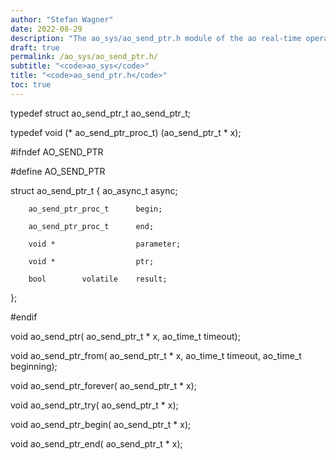 ```yaml
---
author: "Stefan Wagner"
date: 2022-08-29
description: "The ao_sys/ao_send_ptr.h module of the ao real-time operating system."
draft: true
permalink: /ao_sys/ao_send_ptr.h/ 
subtitle: "<code>ao_sys</code>"
title: "<code>ao_send_ptr.h</code>"
toc: true
---
```


typedef struct  ao_send_ptr_t   ao_send_ptr_t;

typedef void (*                 ao_send_ptr_proc_t) (ao_send_ptr_t * x);

#ifndef AO_SEND_PTR

#define AO_SEND_PTR

struct  ao_send_ptr_t
{
        ao_async_t              async;

        ao_send_ptr_proc_t      begin;

        ao_send_ptr_proc_t      end;

        void *                  parameter;

        void *                  ptr;

        bool        volatile    result;
};

#endif

void    ao_send_ptr(            ao_send_ptr_t * x, ao_time_t timeout);

void    ao_send_ptr_from(       ao_send_ptr_t * x, ao_time_t timeout, ao_time_t beginning);

void    ao_send_ptr_forever(    ao_send_ptr_t * x);

void    ao_send_ptr_try(        ao_send_ptr_t * x);

void    ao_send_ptr_begin(      ao_send_ptr_t * x);

void    ao_send_ptr_end(        ao_send_ptr_t * x);


